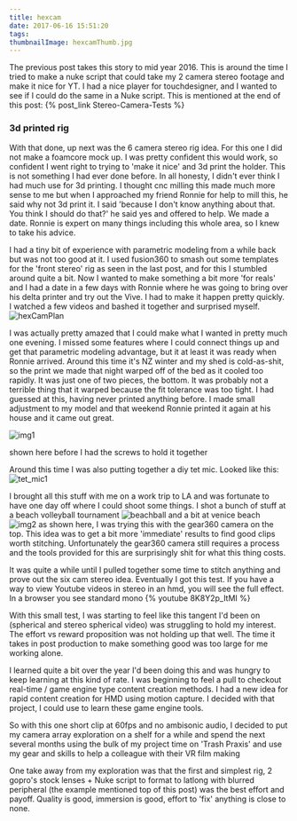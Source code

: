 ```yaml
---
title: hexcam
date: 2017-06-16 15:51:20
tags:
thumbnailImage: hexcamThumb.jpg
---
```


The previous post takes this story to mid year 2016.  This is around the time I tried to make a nuke script that could take my 2 camera stereo footage and make it nice for YT.  I had a nice player for touchdesigner, and I wanted to see if I could do the same in a Nuke script.  This is mentioned at the end of this post: {% post_link Stereo-Camera-Tests %} 

### 3d printed rig
With that done, up next was the 6 camera stereo rig idea.  For this one I did not make a foamcore mock up.  I was pretty confident this would work, so confident I went right to trying to 'make it nice' and 3d print the holder.  This is not something I had ever done before.  In all honesty, I didn't ever think I had much use for 3d printing.  I thought cnc milling this made much more sense to me but when I approached my friend Ronnie for help to mill this, he said why not 3d print it.  I said 'because I don't know anything about that.  You think I should do that?' he said yes and offered to help.  We made a date.  Ronnie is expert on many things including this whole area, so I knew to take his advice.

I had a tiny bit of experience with parametric modeling from a while back but was not too good at it.  I used fusion360 to smash out some templates for the 'front stereo' rig as seen in the last post, and for this I stumbled around quite a bit.  Now I wanted to make something a bit more 'for reals' and I had a date in a few days with Ronnie where he was going to bring over his delta printer and try out the Vive.  I had to make it happen pretty quickly.  I watched a few videos and bashed it together and surprised myself.  
![hexCamPlan](6Cam.PNG)

I was actually pretty amazed that I could make what I wanted in pretty much one evening.  I missed some features where I could connect things up and get that parametric modeling advantage, but it at least it was ready when Ronnie arrived.  Around this time it's NZ winter and my shed is cold-as-shit, so the print we made that night warped off of the bed as it cooled too rapidly.  It was just one of two pieces, the bottom.  It was probably not a terrible thing that it warped because the fit tolerance was too tight.  I had guessed at this, having never printed anything before.   I made small adjustment to my model and that weekend Ronnie printed it again at his house and it came out great.

![img1](20160703_140939.jpg) 

shown here before I had the screws to hold it together

Around this time I was also putting together a diy tet mic.  Looked like this:
![tet_mic1](20160707_141321.jpg)

I brought all this stuff with me on a work trip to LA and was fortunate to have one day off where I could shoot some things.  I shot a bunch of stuff at a beach volleyball tournament
![beachball](20160717_115025.jpg) 
and a bit at venice beach
![img2](20160722_195701.jpg)
as shown here, I was trying this with the gear360 camera on the top.  This idea was to get a bit more 'immediate' results to find good clips worth stitching.  Unfortunately the gear360 camera still requires a process and the tools provided for this are surprisingly shit for what this thing costs. 

It was quite a while until I pulled together some time to stitch anything and prove out the six cam stereo idea.  Eventually I got this test.  If you have a way to view Youtube videos in stereo in an hmd, you will see the full effect.  In a browser you see standard mono
{% youtube 8K8Y2p_ItMI %}

With this small test, I was starting to feel like this tangent I'd been on (spherical and stereo spherical video) was struggling to hold my interest.  The effort vs reward proposition was not holding up that well.  The time it takes in post production to make something good was too large for me working alone. 

I learned quite a bit over the year I'd been doing this and was hungry to keep learning at this kind of rate.  I was beginning to feel a pull to checkout real-time / game engine type content creation methods.  I had a new idea for rapid content creation for HMD using motion capture.  I decided with that project, I could use to learn these game engine tools.  

So with this one short clip at 60fps and no ambisonic audio, I decided to put my camera array exploration on a shelf for a while and spend the next several months using the bulk of my project time on 'Trash Praxis' and use my gear and skills to help a colleague with their VR film making

One take away from my exploration was that the first and simplest rig, 2 gopro's stock lenses + Nuke script to format to latlong with blurred peripheral (the example mentioned top of this post) was the best effort and payoff.  Quality is good, immersion is good, effort to 'fix' anything is close to none. 
